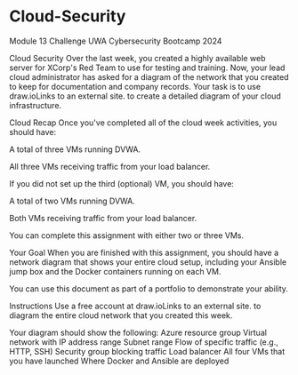 # Cloud-Security
Module 13 Challenge UWA Cybersecurity Bootcamp 2024

Cloud Security
Over the last week, you created a highly available web server for XCorp's Red Team to use for testing and training. Now, your lead cloud administrator has asked for a diagram of the network that you created to keep for documentation and company records. Your task is to use draw.ioLinks to an external site. to create a detailed diagram of your cloud infrastructure.

Cloud Recap
Once you've completed all of the cloud week activities, you should have:

A total of three VMs running DVWA.

All three VMs receiving traffic from your load balancer.

If you did not set up the third (optional) VM, you should have:

A total of two VMs running DVWA.

Both VMs receiving traffic from your load balancer.

You can complete this assignment with either two or three VMs.

Your Goal
When you are finished with this assignment, you should have a network diagram that shows your entire cloud setup, including your Ansible jump box and the Docker containers running on each VM.

You can use this document as part of a portfolio to demonstrate your ability.

Instructions
Use a free account at draw.ioLinks to an external site. to diagram the entire cloud network that you created this week.

Your diagram should show the following:
Azure resource group
Virtual network with IP address range
Subnet range
Flow of specific traffic (e.g., HTTP, SSH)
Security group blocking traffic
Load balancer
All four VMs that you have launched
Where Docker and Ansible are deployed
